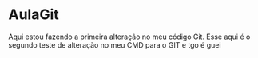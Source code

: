 # AulaGit
Aqui estou fazendo a primeira alteração no meu código Git.
Esse aqui é o segundo teste de alteração no meu CMD para o GIT e tgo é guei